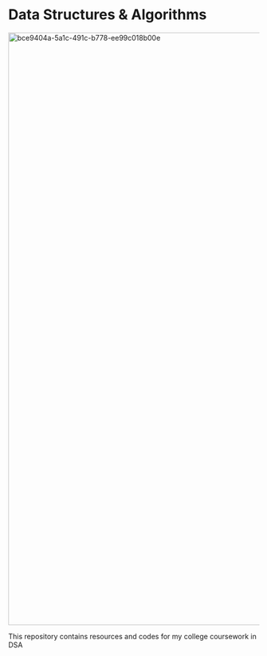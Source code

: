 # Data Structures & Algorithms

<img width="1188" alt="bce9404a-5a1c-491c-b778-ee99c018b00e" src="https://github.com/AWESOME04/Data-Structures-and-Algorithms/assets/102630199/e3296629-4c39-4eaa-8b01-bb93176c79e8">

This repository contains resources and codes for my college coursework in DSA
